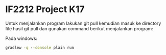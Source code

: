 # IF2212 Project K17 


Untuk menjalankan program lakukan git pull kemudian masuk ke directory file hasil git pull dan gunakan command berikut menjalankan program:

Pada windows:
```cmd
gradlew -q --console plain run
```

